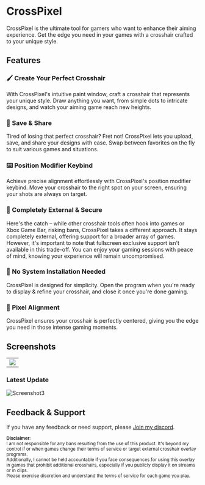 # CrossPixel

CrossPixel is the ultimate tool for gamers who want to enhance their aiming experience. Get the edge you need in your games with a crosshair crafted to your unique style.

## Features

### 🖌️ Create Your Perfect Crosshair
With CrossPixel's intuitive paint window, craft a crosshair that represents your unique style. Draw anything you want, from simple dots to intricate designs, and watch your aiming game reach new heights.

### 💾 Save & Share
Tired of losing that perfect crosshair? Fret not! CrossPixel lets you upload, save, and share your designs with ease. Swap between favorites on the fly to suit various games and situations.

### ⌨️ Position Modifier Keybind
Achieve precise alignment effortlessly with CrossPixel's position modifier keybind. Move your crosshair to the right spot on your screen, ensuring your shots are always on target.

### 🔌 Completely External & Secure
Here's the catch – while other crosshair tools often hook into games or Xbox Game Bar, risking bans, CrossPixel takes a different approach. It stays completely external, offering support for a broader array of games. However, it's important to note that fullscreen exclusive support isn't available in this trade-off. You can enjoy your gaming sessions with peace of mind, knowing your experience will remain uncompromised.

### 🚫 No System Installation Needed
CrossPixel is designed for simplicity. Open the program when you're ready to display & refine your crosshair, and close it once you're done gaming.

### 🎯 Pixel Alignment
CrossPixel ensures your crosshair is perfectly centered, giving you the edge you need in those intense gaming moments.

## Screenshots

<table>
  <tr>
    <td><img src="https://i.imgur.com/h5JPag9.png"></td>
  </tr>
</table>

### Latest Update

![Screenshot3](https://i.imgur.com/BwSWMzK.png)


## Feedback & Support
If you have any feedback or need support, please [Join my discord](https://discord.gg/xPKArQGK7G).




<small>



**Disclaimer**:  
I am not responsible for any bans resulting from the use of this product. It's beyond my control if or when games change their terms of service or target external crosshair overlay programs.  
Additionally, I cannot be held accountable if you face consequences for using this overlay in games that prohibit additional crosshairs, especially if you publicly display it on streams or in clips.  
Please exercise discretion and understand the terms of service for each game you play.

</small>




